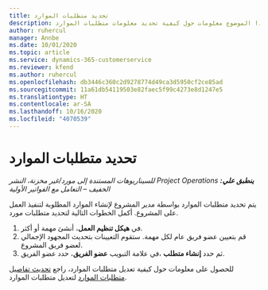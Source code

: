 ```yaml
---
title: تحديد متطلبات الموارد
description: يوفر هذا الموضوع معلومات حول كيفية تحديد معلومات متطلبات الموارد.
author: ruhercul
manager: Annbe
ms.date: 10/01/2020
ms.topic: article
ms.service: dynamics-365-customerservice
ms.reviewer: kfend
ms.author: ruhercul
ms.openlocfilehash: db3446c360c2d9278774d49ca3d5950cf2ce85ad
ms.sourcegitcommit: 11a61db54119503e82faec5f99c4273e8d1247e5
ms.translationtype: HT
ms.contentlocale: ar-SA
ms.lasthandoff: 10/16/2020
ms.locfileid: "4070539"
---
```

# <a name="define-resource-requirements"></a>تحديد متطلبات الموارد

_**ينطبق علي:** ‏‫Project Operations للسيناريوهات المستندة إلى مورد/غير مخزنة‬، ‏‫النشر الخفيف – التعامل مع الفواتير الأولية‬_

يتم تحديد متطلبات الموارد بواسطة مدير المشروع لإنشاء الموارد المطلوبة لتنفيذ العمل على المشروع. أكمل الخطوات التالية لتحديد متطلبات مورد.

1.  في **هيكل تنظيم العمل**، أنشئ مهمة أو أكثر.
2.  قم بتعيين عضو فريق عام لكل مهمة. ستقوم التعيينات بتحديث المجهود الإجمالي لعضو فريق المشروع.
3.  في علامة التبويب **عضو الفريق**، حدد عضو الفريق‏‎، ثم حدد **إنشاء متطلب**.

للحصول على معلومات حول كيفية تعديل متطلبات الموارد، راجع [تحديث تفاصيل متطلبات الموارد](define-resource-requirements.md) لتعديل متطلبات الموارد.